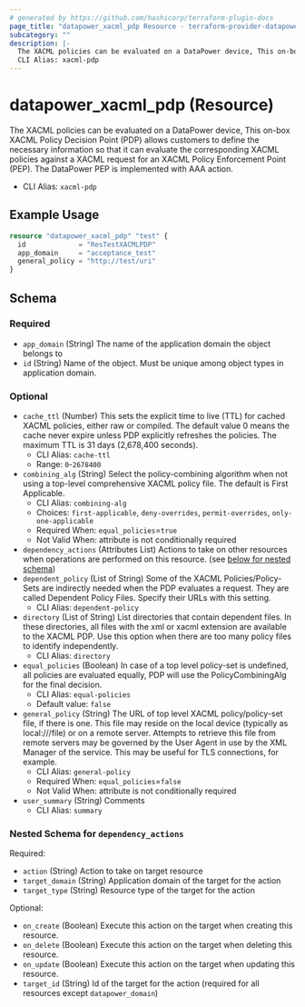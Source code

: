 ```yaml
---
# generated by https://github.com/hashicorp/terraform-plugin-docs
page_title: "datapower_xacml_pdp Resource - terraform-provider-datapower"
subcategory: ""
description: |-
  The XACML policies can be evaluated on a DataPower device, This on-box XACML Policy Decision Point (PDP) allows customers to define the necessary information so that it can evaluate the corresponding XACML policies against a XACML request for an XACML Policy Enforcement Point (PEP). The DataPower PEP is implemented with AAA action.
  CLI Alias: xacml-pdp
---
```


# datapower_xacml_pdp (Resource)

The XACML policies can be evaluated on a DataPower device, This on-box XACML Policy Decision Point (PDP) allows customers to define the necessary information so that it can evaluate the corresponding XACML policies against a XACML request for an XACML Policy Enforcement Point (PEP). The DataPower PEP is implemented with AAA action.
  - CLI Alias: `xacml-pdp`

## Example Usage

```terraform
resource "datapower_xacml_pdp" "test" {
  id             = "ResTestXACMLPDP"
  app_domain     = "acceptance_test"
  general_policy = "http://test/uri"
}
```

<!-- schema generated by tfplugindocs -->
## Schema

### Required

- `app_domain` (String) The name of the application domain the object belongs to
- `id` (String) Name of the object. Must be unique among object types in application domain.

### Optional

- `cache_ttl` (Number) This sets the explicit time to live (TTL) for cached XACML policies, either raw or compiled. The default value 0 means the cache never expire unless PDP explicitly refreshes the policies. The maximum TTL is 31 days (2,678,400 seconds).
  - CLI Alias: `cache-ttl`
  - Range: `0`-`2678400`
- `combining_alg` (String) Select the policy-combining algorithm when not using a top-level comprehensive XACML policy file. The default is First Applicable.
  - CLI Alias: `combining-alg`
  - Choices: `first-applicable`, `deny-overrides`, `permit-overrides`, `only-one-applicable`
  - Required When: `equal_policies`=`true`
  - Not Valid When: attribute is not conditionally required
- `dependency_actions` (Attributes List) Actions to take on other resources when operations are performed on this resource. (see [below for nested schema](#nestedatt--dependency_actions))
- `dependent_policy` (List of String) Some of the XACML Policies/Policy-Sets are indirectly needed when the PDP evaluates a request. They are called Dependent Policy Files. Specify their URLs with this setting.
  - CLI Alias: `dependent-policy`
- `directory` (List of String) List directories that contain dependent files. In these directories, all files with the xml or xacml extension are available to the XACML PDP. Use this option when there are too many policy files to identify independently.
  - CLI Alias: `directory`
- `equal_policies` (Boolean) In case of a top level policy-set is undefined, all policies are evaluated equally, PDP will use the PolicyCombiningAlg for the final decision.
  - CLI Alias: `equal-policies`
  - Default value: `false`
- `general_policy` (String) The URL of top level XACML policy/policy-set file, if there is one. This file may reside on the local device (typically as local:///file) or on a remote server. Attempts to retrieve this file from remote servers may be governed by the User Agent in use by the XML Manager of the service. This may be useful for TLS connections, for example.
  - CLI Alias: `general-policy`
  - Required When: `equal_policies`=`false`
  - Not Valid When: attribute is not conditionally required
- `user_summary` (String) Comments
  - CLI Alias: `summary`

<a id="nestedatt--dependency_actions"></a>
### Nested Schema for `dependency_actions`

Required:

- `action` (String) Action to take on target resource
- `target_domain` (String) Application domain of the target for the action
- `target_type` (String) Resource type of the target for the action

Optional:

- `on_create` (Boolean) Execute this action on the target when creating this resource.
- `on_delete` (Boolean) Execute this action on the target when deleting this resource.
- `on_update` (Boolean) Execute this action on the target when updating this resource.
- `target_id` (String) Id of the target for the action (required for all resources except `datapower_domain`)

